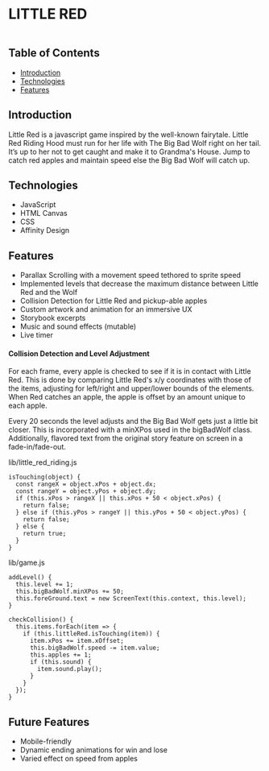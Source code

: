 # LITTLE RED

<image and link here>
  
## Table of Contents

* [Introduction](#introduction)
* [Technologies](#technologies)
* [Features](#features)

<a id="introduction"></a>
## Introduction

Little Red is a javascript game inspired by the well-known fairytale. Little Red Riding Hood must run for her life with The Big Bad Wolf right on her tail. It’s up to her not to get caught and make it to Grandma's House. Jump to catch red apples and maintain speed else the Big Bad Wolf will catch up.

<a id="technologies"></a>
## Technologies

* JavaScript
* HTML Canvas
* CSS
* Affinity Design

<a id="features"></a>
## Features

* Parallax Scrolling with a movement speed tethored to sprite speed
* Implemented levels that decrease the maximum distance between Little Red and the Wolf
* Collision Detection for Little Red and pickup-able apples
* Custom artwork and animation for an immersive UX
* Storybook excerpts
* Music and sound effects (mutable)
* Live timer

#### Collision Detection and Level Adjustment

For each frame, every apple is checked to see if it is in contact with Little Red. This is done by comparing Little Red's x/y coordinates with those of the items, adjusting for left/right and upper/lower bounds of the elements. 
When Red catches an apple, the apple is offset by an amount unique to each apple.

Every 20 seconds the level adjusts and the Big Bad Wolf gets just a little bit closer. This is incorporated with a minXPos used in the bigBadWolf class. Additionally, flavored text from the original story feature on screen in a fade-in/fade-out.

lib/little_red_riding.js
~~~~
isTouching(object) {
  const rangeX = object.xPos + object.dx;
  const rangeY = object.yPos + object.dy;
  if (this.xPos > rangeX || this.xPos + 50 < object.xPos) {
    return false;
  } else if (this.yPos > rangeY || this.yPos + 50 < object.yPos) {
    return false;
  } else {
    return true;
  }
}
~~~~

lib/game.js
~~~~
addLevel() {
  this.level += 1;
  this.bigBadWolf.minXPos += 50;
  this.foreGround.text = new ScreenText(this.context, this.level);
}

checkCollision() {
  this.items.forEach(item => {
    if (this.littleRed.isTouching(item)) {
      item.xPos += item.xOffset;
      this.bigBadWolf.speed -= item.value;
      this.apples += 1;
      if (this.sound) {
        item.sound.play();
      }
    }
  });
}
~~~~

## Future Features

* Mobile-friendly
* Dynamic ending animations for win and lose
* Varied effect on speed from apples
